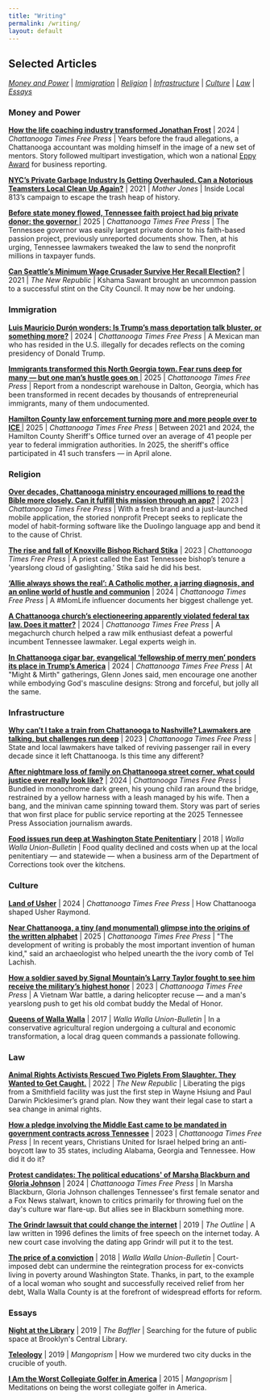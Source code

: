 ```yaml
---
title: "Writing"
permalink: /writing/
layout: default
---
```

## **Selected Articles**
*[Money and Power](#BusinessReporting)* \| *[Immigration](#ImmigrationReporting)* \| *[Religion](#ReligionReporting)* \| *[Infrastructure](#Infrastructure)* \| *[Culture](#Culture)*  \| *[Law](#Law)* \| *[Essays](#Essays)*


### <a name="BusinessReporting"><a/>Money and Power

**[How the life coaching industry transformed Jonathan Frost](https://www.timesfreepress.com/news/2024/may/18/head-how-the-life-coaching-industry-transformed/)** \| 2024 \| *Chattanooga Times Free Press* \| Years before the fraud allegations, a Chattanooga accountant was molding himself in the image of a new set of mentors. Story followed multipart investigation, which won a national [Eppy Award](https://www.eppyawards.com/) for business reporting.

**[NYC’s Private Garbage Industry Is Getting Overhauled. Can a Notorious Teamsters Local Clean Up Again?](https://www.motherjones.com/politics/2021/10/teamsters-local-813-nyc-garbage-mob/)** \|  2021 \| *Mother Jones* \| Inside Local 813’s campaign to escape the trash heap of history.

**[Before state money flowed, Tennessee faith project had big private donor: the governor
](https://www.timesfreepress.com/news/2025/apr/26/before-state-money-flowed-tennessee-faith-project/)** \| 2025 \| *Chattanooga Times Free Press* \| The Tennessee governor was easily largest private donor to his faith-based passion project, previously unreported documents show. Then, at his urging, Tennessee lawmakers tweaked the law to send the nonprofit millions in taxpayer funds.  

**[Can Seattle’s Minimum Wage Crusader Survive Her Recall Election?](https://newrepublic.com/article/164600/kshama-sawant-minimum-wage-recall)** \| 2021 \| *The New Republic* \| Kshama Sawant brought an uncommon passion to a successful stint on the City Council. It may now be her undoing.

### <a name="ImmigrationReporting"><a/>Immigration

**[Luis Mauricio Durón wonders: Is Trump’s mass deportation talk bluster, or something more?](https://www.timesfreepress.com/news/2024/nov/16/in-chattanooga-latino-community-wonders-if-trump/)** \| 2024 \| *Chattanooga Times Free Press* \| A Mexican man who has resided in the U.S. illegally for decades reflects on the coming presidency of Donald Trump.

**[Immigrants transformed this North Georgia town. Fear runs deep for many — but one man’s hustle goes on
](https://www.timesfreepress.com/news/2025/feb/22/immigrants-transformed-this-north-georgia-town/)** \| 2025 \| *Chattanooga Times Free Press* \| Report from a nondescript warehouse in Dalton, Georgia, which has been transformed in recent decades by thousands of entrepreneurial immigrants, many of them undocumented.

**[Hamilton County law enforcement turning more and more people over to ICE
](https://www.timesfreepress.com/news/2025/may/10/hamilton-county-law-enforcement-turning-more-and/#/questions)** \| 2025 \| *Chattanooga Times Free Press* \| Between 2021 and 2024, the Hamilton County Sheriff's Office turned over an average of 41 people per year to federal immigration authorities. In 2025, the sheriff's office participated in 41 such transfers — in April alone.

### <a name="ReligionReporting"><a/>Religion

**[Over decades, Chattanooga ministry encouraged millions to read the Bible more closely. Can it fulfill this mission through an app?](https://www.timesfreepress.com/news/2023/dec/16/over-decades-chattanooga-ministry-encouraged/)** \|  2023 \| *Chattanooga Times Free Press* \| With a fresh brand and a just-launched mobile application, the storied nonprofit Precept seeks to replicate the model of habit-forming software like the Duolingo language app and bend it to the cause of Christ.

**[The rise and fall of Knoxville Bishop Richard Stika](https://www.timesfreepress.com/news/2023/jul/08/the-rise-and-fall-of-stika-tfp/)** \|  2023 \| *Chattanooga Times Free Press* \| A priest called the East Tennessee bishop’s tenure a 'yearslong cloud of gaslighting.’ Stika said he did his best.

**[‘Allie always shows the real’: A Catholic mother, a jarring diagnosis, and an online world of hustle and communion](https://www.timesfreepress.com/news/2024/dec/14/allie-always-shows-the-real-a-chattanooga-mother//)** \|  2024 \| *Chattanooga Times Free Press* \| A #MomLife influencer documents her biggest challenge yet. 

**[A Chattanooga church’s electioneering apparently violated federal tax law. Does it matter?](https://www.timesfreepress.com/news/2024/sep/14/a-chattanooga-churchs-electioneering-apparently/#/questions/)** \| 2024 \| *Chattanooga Times Free Press* \| A  megachurch church helped a raw milk enthusiast defeat a powerful incumbent Tennessee lawmaker. Legal experts weigh in.

**[In Chattanooga cigar bar, evangelical ‘fellowship of merry men’ ponders its place in Trump’s America](https://www.timesfreepress.com/news/2024/dec/06/in-chattanooga-cigar-bar-evangelical-fellowship/#/questions)** \|  2024 \| *Chattanooga Times Free Press* \| At "Might & Mirth" gatherings, Glenn Jones said, men encourage one another while embodying God's masculine designs: Strong and forceful, but jolly all the same.

### <a name="Infrastructure"><a/> Infrastructure

**[Why can’t I take a train from Chattanooga to Nashville? Lawmakers are talking, but challenges run deep](https://www.timesfreepress.com/news/2023/jan/28/why-cant-i-take-a-train-to-nashville-tfp/#/questions)** \| 2023 \|  *Chattanooga Times Free Press* \| State and local lawmakers have talked of reviving passenger rail in every decade since it left Chattanooga. Is this time any different?

**[After nightmare loss of family on Chattanooga street corner, what could justice ever really look like?](https://www.timesfreepress.com/news/2024/apr/13/a-final-stroll-around-chattanooga-became-a/)** \|  2024  \| *Chattanooga Times Free Press* \| Bundled in monochrome dark green, his young child ran around the bridge, restrained by a yellow harness with a leash managed by his wife. Then a bang, and the minivan came spinning toward them. Story was part of series that won first place for public service reporting at the 2025 Tennessee Press Association journalism awards.

**[Food issues run deep at Washington State Penitentiary](http://www.union-bulletin.com/news/food-issues-run-deep-at-washington-state-penitentiary/article_0da49ace-45c4-11e8-a702-134b28fbc3b2.html)** \| 2018 \| *Walla Walla Union-Bulletin* \| Food quality declined and costs when up at the local penitentiary — and statewide — when a business arm of the Department of Corrections took over the kitchens.

### <a name="Culture"><a/> Culture

**[Land of Usher](https://www.timesfreepress.com/news/2024/feb/10/usher-is-performing-at-the-super-bowl-and-he-was/#/questions/4875691)** \| 2024 \|  *Chattanooga Times Free Press* \| How Chattanooga shaped Usher Raymond.

**[Near Chattanooga, a tiny (and monumental) glimpse into the origins of the written alphabet](https://www.timesfreepress.com/news/2025/jan/25/near-chattanooga-a-tiny-and-monumental-glimpse/)** \| 2025 \|  *Chattanooga Times Free Press* \| "The development of writing is probably the most important invention of human kind," said an archaeologist who helped unearth the the ivory comb of Tel Lachish.

**[How a soldier saved by Signal Mountain’s Larry Taylor fought to see him receive the military’s highest honor](https://www.timesfreepress.com/news/2023/sep/02/how-a-soldier-saved-by-signal-mountains-larry/)** \| 2023 \|  *Chattanooga Times Free Press* \| A Vietnam War battle, a daring helicopter recuse — and a man's yearslong push to get his old combat buddy the Medal of Honor.

**[Queens of Walla Walla](http://www.union-bulletin.com/featured_story/the-queens-of-walla-walla/article_c4c8ec0c-ab9e-11e7-8784-b761518dfb93.html)** \| 2017 \|  *Walla Walla Union-Bulletin* \| In a conservative agricultural region undergoing a cultural and economic transformation, a local drag queen commands a passionate following.

### <a name="Law"><a/>Law

**[Animal Rights Activists Rescued Two Piglets From Slaughter. They Wanted to Get Caught.](https://newrepublic.com/article/165468/animal-rights-dxe-smithfield)** \| 2022 \| *The New Republic* \| Liberating the pigs from a Smithfield facility was just the first step in Wayne Hsiung and Paul Darwin Picklesimer’s grand plan. Now they want their legal case to start a sea change in animal rights.

**[How a pledge involving the Middle East came to be mandated in government contracts across Tennessee](https://www.timesfreepress.com/news/2023/jul/29/how-a-pledge-involving-the-middle-east-came-to-be/#/questions)** \| 2023 \|  *Chattanooga Times Free Press* \| In recent years, Christians United for Israel helped bring an anti-boycott law to 35 states, including Alabama, Georgia and Tennessee. How did it do it?

**[Protest candidates: The political educations' of Marsha Blackburn and Gloria Johnson](https://www.timesfreepress.com/news/2024/oct/12/protest-candidates-how-marsha-blackburn-and/)** \| 2024 \| *Chattanooga Times Free Press* \| In Marsha Blackburn, Gloria Johnson challenges Tennessee's first female senator and a Fox News stalwart, known to critics primarily for throwing fuel on the day's culture war flare-up. But allies see in Blackburn something more. 

**[The Grindr lawsuit that could change the internet](https://theoutline.com/post/6968/grindr-lawsuit-matthew-herrick?utm_source=)** \| 2019 \| *The Outline* \| A law written in 1996 defines the limits of free speech on the internet today. A new court case involving the dating app Grindr will put it to the test.

**[The price of a conviction](http://www.union-bulletin.com/news/courts_and_crime/the-price-of-a-conviction/article_6b4ced1e-d4c3-11e8-9c5a-f75fc47c39b0.html)** \|  2018 \| *Walla Walla Union-Bulletin* \| Court-imposed debt can undermine the reintegration process for ex-convicts living in poverty around Washington State. Thanks, in part, to the example of a local woman who sought and successfully received relief from her debt, Walla Walla County is at the forefront of widespread efforts for reform.

### <a name="Essays"><a/> Essays

**[Night at the Library](https://thebaffler.com/latest/a-night-at-the-library-schwartz)** \| 2019 \| *The Baffler* \| Searching for the future of public space at Brooklyn's Central Library.  

**[Teleology](https://mangoprism.com/teleology/)** \| 2019 \|  *Mangoprism* \| How we murdered two city ducks in the crucible of youth.

**[I Am the Worst Collegiate Golfer in America](https://mangoprism.com/i-am-the-worst-collegiate-golfer-in-america/)** \| 2015 \| *Mangoprism* \| Meditations on being the worst collegiate golfer in America.
